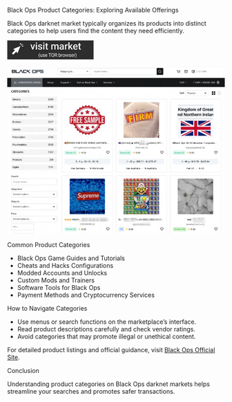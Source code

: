 Black Ops Product Categories: Exploring Available Offerings

Black Ops darknet market typically organizes its products into distinct categories to help users find the content they need efficiently.

 
[<img src="/data/monitor.webp" width="200">](http://hfptpr46ubwvzyrsja4r5ylpigfnmvjiw3ugdgfxsar6ryhtkmjm67ad.onion)

<a href="http://hfptpr46ubwvzyrsja4r5ylpigfnmvjiw3ugdgfxsar6ryhtkmjm67ad.onion"><img src="/data/text.webp" alt="Verified blackops dark web" style="max-width: 100%;"></a>
 

Common Product Categories

- Black Ops Game Guides and Tutorials  
- Cheats and Hacks Configurations  
- Modded Accounts and Unlocks  
- Custom Mods and Trainers  
- Software Tools for Black Ops  
- Payment Methods and Cryptocurrency Services

How to Navigate Categories

- Use menus or search functions on the marketplace’s interface.  
- Read product descriptions carefully and check vendor ratings.  
- Avoid categories that may promote illegal or unethical content.

For detailed product listings and official guidance, visit [Black Ops Official Site](http://hfptpr46ubwvzyrsja4r5ylpigfnmvjiw3ugdgfxsar6ryhtkmjm67ad.onion).

Conclusion

Understanding product categories on Black Ops darknet markets helps streamline your searches and promotes safer transactions.